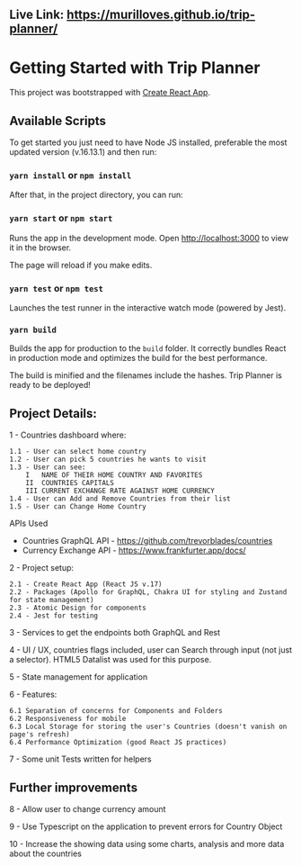 ## Live Link: https://murilloves.github.io/trip-planner/

# Getting Started with Trip Planner

This project was bootstrapped with [Create React App](https://github.com/facebook/create-react-app).

## Available Scripts

To get started you just need to have Node JS installed, preferable the most updated version (v.16.13.1) and then run:

### `yarn install` or `npm install`

After that, in the project directory, you can run:

### `yarn start` or `npm start`

Runs the app in the development mode.
Open [http://localhost:3000](http://localhost:3000) to view it in the browser.

The page will reload if you make edits.

### `yarn test` or `npm test`

Launches the test runner in the interactive watch mode (powered by Jest).

### `yarn build`

Builds the app for production to the `build` folder.
It correctly bundles React in production mode and optimizes the build for the best performance.

The build is minified and the filenames include the hashes.
Trip Planner is ready to be deployed!

## Project Details:

1 - Countries dashboard where:

	1.1 - User can select home country
	1.2 - User can pick 5 countries he wants to visit
    1.3 - User can see:
	    I   NAME OF THEIR HOME COUNTRY AND FAVORITES
	    II  COUNTRIES CAPITALS
	    III CURRENT EXCHANGE RATE AGAINST HOME CURRENCY
    1.4 - User can Add and Remove Countries from their list
    1.5 - User can Change Home Country

APIs Used
* Countries GraphQL API - https://github.com/trevorblades/countries
* Currency Exchange API - https://www.frankfurter.app/docs/


2 - Project setup:

	2.1 - Create React App (React JS v.17)
	2.2 - Packages (Apollo for GraphQL, Chakra UI for styling and Zustand for state management)
	2.3 - Atomic Design for components
	2.4 - Jest for testing

3 - Services to get the endpoints both GraphQL and Rest

4 - UI / UX, countries flags included, user can Search through input (not just a selector).
HTML5 Datalist was used for this purpose.

5 - State management for application

6 - Features:

    6.1 Separation of concerns for Components and Folders
    6.2 Responsiveness for mobile
    6.3 Local Storage for storing the user's Countries (doesn't vanish on page's refresh)
    6.4 Performance Optimization (good React JS practices)

7 - Some unit Tests written for helpers

## Further improvements

8 - Allow user to change currency amount

9 - Use Typescript on the application to prevent errors for Country Object

10 - Increase the showing data using some charts, analysis and more data about the countries
